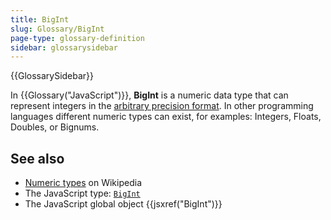 ```yaml
---
title: BigInt
slug: Glossary/BigInt
page-type: glossary-definition
sidebar: glossarysidebar
---
```


{{GlossarySidebar}}

In {{Glossary("JavaScript")}}, **BigInt** is a numeric data type that can represent integers in the [arbitrary precision format](https://en.wikipedia.org/wiki/Arbitrary-precision_arithmetic). In other programming languages different numeric types can exist, for examples: Integers, Floats, Doubles, or Bignums.

## See also

- [Numeric types](https://en.wikipedia.org/wiki/Data_type#Numeric_types) on Wikipedia
- The JavaScript type: [`BigInt`](/en-US/docs/Web/JavaScript/Data_structures#bigint_type)
- The JavaScript global object {{jsxref("BigInt")}}
